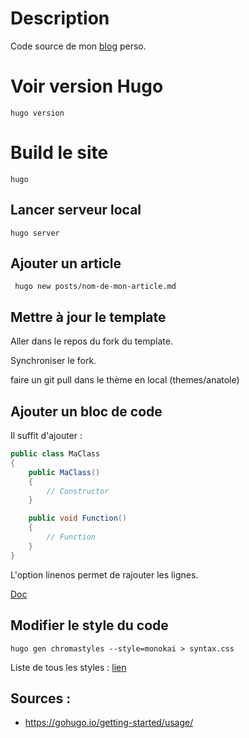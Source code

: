 # Description

Code source de mon [blog](https://blog.victorprouff.fr/) perso.

# Voir version Hugo

```
hugo version
```

# Build le site

```
hugo
```

## Lancer serveur local

```
hugo server
```

## Ajouter un article 

```
 hugo new posts/nom-de-mon-article.md
```

## Mettre à jour le template

Aller dans le repos du fork du template.

Synchroniser le fork.

faire un git pull dans le thème en local
(themes/anatole)

## Ajouter un bloc de code

Il suffit d'ajouter :

```csharp {linenos=true}
public class MaClass
{
    public MaClass()
    {
        // Constructor
    }

    public void Function()
    {
        // Function
    }
}
```
L'option linenos permet de rajouter les lignes.

[Doc](https://gohugo.io/content-management/syntax-highlighting/#example-highlight-shortcode)

## Modifier le style du code

```
hugo gen chromastyles --style=monokai > syntax.css
```

Liste de tous les styles : [lien](https://xyproto.github.io/splash/docs/all.html#abap)



## Sources :
- https://gohugo.io/getting-started/usage/
